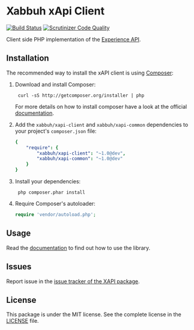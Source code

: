 Xabbuh xApi Client
==================

[![Build Status](https://travis-ci.org/xabbuh/xapi-client.png)](https://travis-ci.org/xabbuh/xapi-client)
[![Scrutinizer Code Quality](https://scrutinizer-ci.com/g/xabbuh/xapi-client/badges/quality-score.png?s=769c1e047e4dbd4d5cdce1008098f9965dfb7924)](https://scrutinizer-ci.com/g/xabbuh/xapi-client/)

Client side PHP implementation of the
[Experience API](https://github.com/adlnet/xAPI-Spec/blob/master/xAPI.md).

Installation
------------

The recommended way to install the xAPI client is using
[Composer](http://getcomposer.org/):

1. Download and install Composer:

        curl -sS http://getcomposer.org/installer | php

   For more details on how to install composer have a look at the official
   [documentation](http://getcomposer.org/doc/00-intro.md).

1. Add the ``xabbuh/xapi-client`` and ``xabbuh/xapi-common`` dependencies to your
   project's ``composer.json`` file:

    ```yaml
    {
        "require": {
            "xabbuh/xapi-client": "~1.0@dev",
            "xabbuh/xapi-common": "~1.0@dev"
        }
    }
    ```

1. Install your dependencies:

        php composer.phar install

1. Require Composer's autoloader:

   ``` php
   require 'vendor/autoload.php';
   ```

Usage
-----

Read the [documentation](doc/usage.md) to find out how to use the library.

Issues
------

Report issue in the [issue tracker of the XAPI package](https://github.com/xabbuh/xapi/issues).

License
-------

This package is under the MIT license. See the complete license in the
[LICENSE](LICENSE) file.
